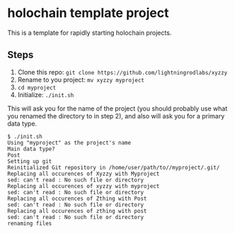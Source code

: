# holochain template project

This is a template for rapidly starting holochain projects.

## Steps

1. Clone this repo: `git clone https://github.com/lightningrodlabs/xyzzy`
2. Rename to you project: `mv xyzzy myproject`
3. `cd myproject`
4. Initialize: `./init.sh`

This will ask you for the name of the project (you should probably use what you renamed the directory to in step 2), and also will ask you for a primary data type. 
```
$ ./init.sh
Using "myproject" as the project's name
Main data type?
Post
Setting up git
Reinitialized Git repository in /home/user/path/to//myproject/.git/
Replacing all occurences of Xyzzy with Myproject 
sed: can't read : No such file or directory
Replacing all occurences of xyzzy with myproject 
sed: can't read : No such file or directory
Replacing all occurences of Zthing with Post 
sed: can't read : No such file or directory
Replacing all occurences of zthing with post 
sed: can't read : No such file or directory
renaming files
```
